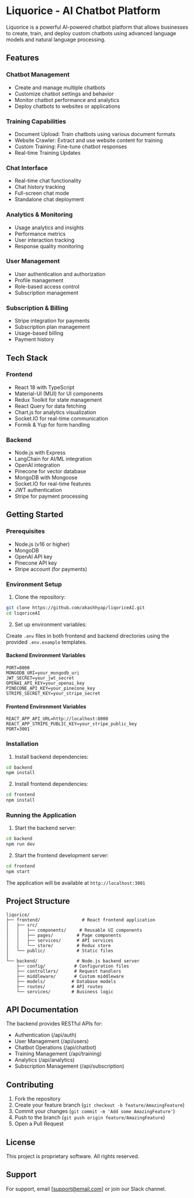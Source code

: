 # Liquorice - AI Chatbot Platform

Liquorice is a powerful AI-powered chatbot platform that allows businesses to create, train, and deploy custom chatbots using advanced language models and natural language processing.

## Features

### Chatbot Management
- Create and manage multiple chatbots
- Customize chatbot settings and behavior
- Monitor chatbot performance and analytics
- Deploy chatbots to websites or applications

### Training Capabilities
- Document Upload: Train chatbots using various document formats
- Website Crawler: Extract and use website content for training
- Custom Training: Fine-tune chatbot responses
- Real-time Training Updates

### Chat Interface
- Real-time chat functionality
- Chat history tracking
- Full-screen chat mode
- Standalone chat deployment

### Analytics & Monitoring
- Usage analytics and insights
- Performance metrics
- User interaction tracking
- Response quality monitoring

### User Management
- User authentication and authorization
- Profile management
- Role-based access control
- Subscription management

### Subscription & Billing
- Stripe integration for payments
- Subscription plan management
- Usage-based billing
- Payment history

## Tech Stack

### Frontend
- React 18 with TypeScript
- Material-UI (MUI) for UI components
- Redux Toolkit for state management
- React Query for data fetching
- Chart.js for analytics visualization
- Socket.IO for real-time communication
- Formik & Yup for form handling

### Backend
- Node.js with Express
- LangChain for AI/ML integration
- OpenAI integration
- Pinecone for vector database
- MongoDB with Mongoose
- Socket.IO for real-time features
- JWT authentication
- Stripe for payment processing

## Getting Started

### Prerequisites
- Node.js (v16 or higher)
- MongoDB
- OpenAI API key
- Pinecone API key
- Stripe account (for payments)

### Environment Setup

1. Clone the repository:
```bash
git clone https://github.com/akashhyap/liqoriceAI.git
cd liqoriceAI
```

2. Set up environment variables:

Create `.env` files in both frontend and backend directories using the provided `.env.example` templates.

#### Backend Environment Variables
```
PORT=8000
MONGODB_URI=your_mongodb_uri
JWT_SECRET=your_jwt_secret
OPENAI_API_KEY=your_openai_key
PINECONE_API_KEY=your_pinecone_key
STRIPE_SECRET_KEY=your_stripe_secret
```

#### Frontend Environment Variables
```
REACT_APP_API_URL=http://localhost:8000
REACT_APP_STRIPE_PUBLIC_KEY=your_stripe_public_key
PORT=3001
```

### Installation

1. Install backend dependencies:
```bash
cd backend
npm install
```

2. Install frontend dependencies:
```bash
cd frontend
npm install
```

### Running the Application

1. Start the backend server:
```bash
cd backend
npm run dev
```

2. Start the frontend development server:
```bash
cd frontend
npm start
```

The application will be available at `http://localhost:3001`

## Project Structure

```
liqorice/
├── frontend/                # React frontend application
│   ├── src/
│   │   ├── components/     # Reusable UI components
│   │   ├── pages/         # Page components
│   │   ├── services/      # API services
│   │   └── store/         # Redux store
│   └── public/            # Static files
│
└── backend/               # Node.js backend server
    ├── config/           # Configuration files
    ├── controllers/      # Request handlers
    ├── middleware/       # Custom middleware
    ├── models/          # Database models
    ├── routes/          # API routes
    └── services/        # Business logic
```

## API Documentation

The backend provides RESTful APIs for:
- Authentication (/api/auth)
- User Management (/api/users)
- Chatbot Operations (/api/chatbot)
- Training Management (/api/training)
- Analytics (/api/analytics)
- Subscription Management (/api/subscription)

## Contributing

1. Fork the repository
2. Create your feature branch (`git checkout -b feature/AmazingFeature`)
3. Commit your changes (`git commit -m 'Add some AmazingFeature'`)
4. Push to the branch (`git push origin feature/AmazingFeature`)
5. Open a Pull Request

## License

This project is proprietary software. All rights reserved.

## Support

For support, email [support@email.com] or join our Slack channel.
